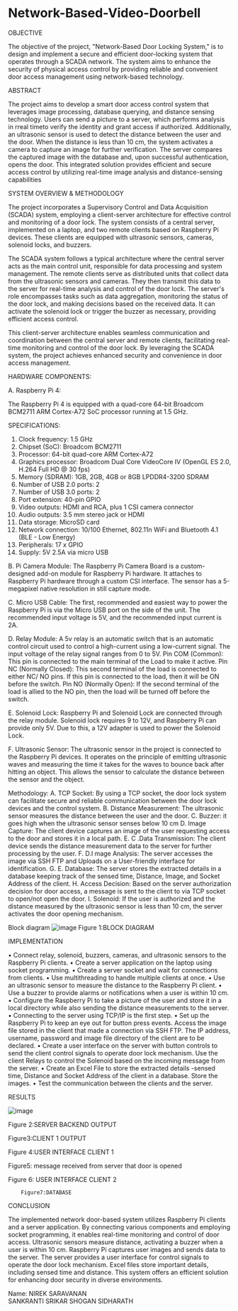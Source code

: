 # Network-Based-Video-Doorbell
OBJECTIVE

The objective of the project, "Network-Based Door Locking System," is to design and implement a secure and efficient door-locking system that operates through a SCADA network. The system aims to enhance the security of physical access control by providing reliable and convenient door access management using network-based technology.

ABSTRACT

The project aims to develop a smart door access control system that leverages image processing, database querying, and distance sensing technology. Users can send a picture to a server, which performs analysis in rreal timeto verify the identity and grant access if authorized. Additionally, an ultrasonic sensor is used to detect the distance between the user and the door. When the distance is less than 10 cm, the system activates a camera to capture an image for further verification. The server compares the captured image with the database and, upon successful authentication, opens the door. This integrated solution provides efficient and secure access control by utilizing real-time image analysis and distance-sensing capabilities

SYSTEM OVERVIEW & METHODOLOGY

The project incorporates a Supervisory Control and Data Acquisition (SCADA) system, employing a client-server architecture for effective control and monitoring of a door lock. The system consists of a central server, implemented on a laptop, and two remote clients based on Raspberry Pi devices. These clients are equipped with ultrasonic sensors, cameras, solenoid locks, and buzzers.

The SCADA system follows a typical architecture where the central server acts as the main control unit, responsible for data processing and system management. The remote clients serve as distributed units that collect data from the ultrasonic sensors and cameras. They then transmit this data to the server for real-time analysis and control of the door lock.
The server's role encompasses tasks such as data aggregation, monitoring the status of the door lock, and making decisions based on the received data. It can activate the solenoid lock or trigger the buzzer as necessary, providing efficient access control.

This client-server architecture enables seamless communication and coordination between the central server and remote clients, facilitating real-time monitoring and control of the door lock. By leveraging the SCADA system, the project achieves enhanced security and convenience in door access management.

HARDWARE COMPONENTS:

A.	Raspberry Pi 4:

The Raspberry Pi 4 is equipped with a quad-core 64-bit Broadcom BCM2711 ARM Cortex-A72     SoC processor running at 1.5 GHz.

SPECIFICATIONS:
1.	Clock frequency: 1.5 GHz
2.	Chipset (SoC): Broadcom BCM2711
3.	Processor: 64-bit quad-core ARM Cortex-A72
4.	Graphics processor: Broadcom Dual Core VideoCore IV (OpenGL ES 2.0, H.264 Full HD @ 30 fps)
5.	Memory (SDRAM): 1GB, 2GB, 4GB or 8GB LPDDR4-3200 SDRAM
6.	Number of USB 2.0 ports: 2
7.	Number of USB 3.0 ports: 2
8.	Port extension: 40-pin GPIO
9.	Video outputs: HDMI and RCA, plus 1 CSI camera connector
10.	Audio outputs: 3.5 mm stereo jack or HDMI
11.	Data storage: MicroSD card
12.	Network connection: 10/100 Ethernet, 802.11n WiFi and Bluetooth 4.1 (BLE - Low Energy)
13.	Peripherals: 17 x GPIO
14.	Supply: 5V 2.5A via micro USB

B.	Pi Camera Module:
The Raspberry Pi Camera Board is a custom-designed add-on module for Raspberry Pi hardware. It attaches to Raspberry Pi hardware through a custom CSI interface. The sensor has a 5-megapixel native resolution in still capture mode.

C.	Micro USB Cable:
The first, recommended and easiest way to power the Raspberry Pi is via the Micro USB port on the side of the unit. The recommended input voltage is 5V, and the recommended input current is 2A.

D.	Relay Module:
A 5v relay is an automatic switch that is an automatic control circuit used to control a high-current using a low-current signal. The input voltage of the relay signal ranges from 0 to 5V.
Pin COM (Common): This pin is connected to the main terminal of the Load to make it active.
Pin NC (Normally Closed): This second terminal of the load is connected to either NC/ NO pins. If this pin is connected to the load, then it will be ON before the switch.
Pin NO (Normally Open): If the second terminal of the load is allied to the NO pin, then the load will be turned off before the switch.

E.	Solenoid Lock:
Raspberry Pi and Solenoid Lock are connected through the relay module. Solenoid lock requires 9 to 12V, and Raspberry Pi can provide only 5V. Due to this, a 12V adapter is used to power the Solenoid Lock.

F.	Ultrasonic Sensor:
The ultrasonic sensor in the project is connected to the Raspberry Pi devices. It operates on the principle of emitting ultrasonic waves and measuring the time it takes for the waves to bounce back after hitting an object. This allows the sensor to calculate the distance between the sensor and the object.

Methodology:
A.	TCP Socket:  By using a TCP socket, the door lock system can facilitate secure and reliable communication between the door lock devices and the control system.
B.	Distance Measurement: The ultrasonic sensor measures the distance between the user and the door.
C.	Buzzer: it goes high when the ultrasonic sensor senses below 10 cm
D.	Image Capture: The client device captures an image of the user requesting access to the door and stores it in a local path.
E.	C .Data Transmission: The client device sends the distance measurement data to the server for further processing by the user.
F.	D.I mage Analysis: The server accesses the image via SSH FTP and Uploads on a User-friendly interface for identification.
G.	E. Database: The server stores the extracted details in a database keeping track of the sensed time, Distance, Image, and Socket Address of the client.
H.	Access Decision: Based on the server authorization decision for door access, a message is sent to the client to via TCP socket to open/not open the door.
I.	Solenoid: If the user is authorized and the distance measured by the ultrasonic sensor is less than 10 cm, the server activates the door opening mechanism.


Block diagram
![image](https://github.com/NirekS/Network-Based-Video-Doorbell/assets/78590699/c60013db-c920-4a86-adfb-18e6d8e45c6e)
Figure 1:BLOCK DIAGRAM






IMPLEMENTATION

•	Connect relay, solenoid, buzzers, cameras, and ultrasonic sensors to the Raspberry Pi clients.
•	Create a server application on the laptop using socket programming.
•	Create a server socket and wait for connections from clients.
•	Use multithreading to handle multiple clients at once.
•	Use an ultrasonic sensor to measure the distance to the Raspberry Pi client.
•	Use a buzzer to provide alarms or notifications when a user is within 10 cm.
•	Configure the Raspberry Pi to take a picture of the user and store it in a local directory while also sending the distance measurements to the server.
•	Connecting to the server using TCP/IP is the first step.
•	Set up the Raspberry Pi to keep an eye out for button press events. Access the image file stored in the client that made a connection via SSH FTP. The IP address, username, password and image file directory of the client are to be declared.
•	Create a user interface on the server with button controls to send the client control signals to operate door lock mechanism. Use the client Relays to control the Solenoid based on the incoming message from the server. 
•	Create an Excel File to store the extracted details -sensed time, Distance and Socket Address of the client in a database. Store the images.
•	Test the communication between the clients and the server.



RESULTS

 ![image](https://github.com/NirekS/Network-Based-Video-Doorbell/assets/78590699/4726f7b1-1db0-4dbb-b8d7-579652f6c1b1)

Figure 2:SERVER BACKEND OUTPUT

 
Figure3:CLIENT 1 OUTPUT

 
Figure 4:USER INTERFACE CLIENT 1

 
Figure5: message received from server that door is opened 

 
Figure 6: USER INTERFACE CLIENT 2

 
      	Figure7:DATABASE


CONCLUSION

The implemented network door-based system utilizes Raspberry Pi clients and a server application. By connecting various components and employing socket programming, it enables real-time monitoring and control of door access. Ultrasonic sensors measure distance, activating a buzzer when a user is within 10 cm. Raspberry Pi captures user images and sends data to the server. The server provides a user interface for control signals to operate the door lock mechanism. Excel files store important details, including sensed time and distance. This system offers an efficient solution for enhancing door security in diverse environments.


Name:
NIREK SARAVANAN                 
SANKRANTI SRIKAR 
SHOGAN SIDHARATH



